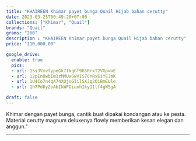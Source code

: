```yaml
---
title: "KHAIREEN Khimar payet bunga Quail Hijab bahan cerutty"
date: 2023-03-25T00:49:28+07:00
collections: ["Khimar", "Quail"]
brands: "Quail"
grams: "260"
description : "KHAIREEN Khimar payet bunga Quail Hijab bahan cerutty"
price: "110,000.00"

google_drive:
  enable: true
  pics:
  - url: 15s3VxvfypeGk7IkqGf965RrxT2VGpwaE
  - url: 12pEnOwbIm3zMMUxGwVIS7CnRxEiYEJmK
  - url: 1U4Co7n4qA74XQjsGIilSXJq2QiBmEUle
  - url: 1h7Pd8y2oAbIkWFOiuxhIky11tf4gWSgA

draft: false
---
```


Khimar dengan payet bunga, cantik  buat dipakai kondangan atau ke pesta. Material cerutty magnum deluxenya flowly memberikan kesan elegan dan anggun."

----------    
 
